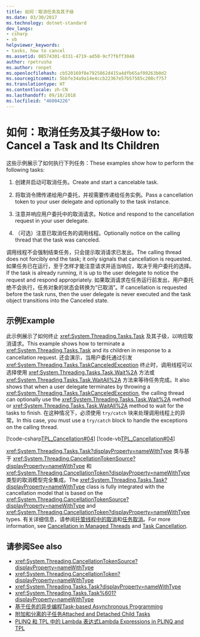 ```yaml
---
title: 如何：取消任务及其子级
ms.date: 03/30/2017
ms.technology: dotnet-standard
dev_langs:
- csharp
- vb
helpviewer_keywords:
- tasks, how to cancel
ms.assetid: 08574301-8331-4719-ad50-9cf7f6ff3048
author: rpetrusha
ms.author: ronpet
ms.openlocfilehash: cb520169f8e7925862d415a4dfb65af09263b0d2
ms.sourcegitcommit: 5bbfe34a9a14e4ccb22367e57b57585c208cf757
ms.translationtype: HT
ms.contentlocale: zh-CN
ms.lasthandoff: 09/18/2018
ms.locfileid: "46004226"
---
```

# <a name="how-to-cancel-a-task-and-its-children"></a><span data-ttu-id="85a19-102">如何：取消任务及其子级</span><span class="sxs-lookup"><span data-stu-id="85a19-102">How to: Cancel a Task and Its Children</span></span>
<span data-ttu-id="85a19-103">这些示例展示了如何执行下列任务：</span><span class="sxs-lookup"><span data-stu-id="85a19-103">These examples show how to perform the following tasks:</span></span>  
  
1.  <span data-ttu-id="85a19-104">创建并启动可取消任务。</span><span class="sxs-lookup"><span data-stu-id="85a19-104">Create and start a cancelable task.</span></span>  
  
2.  <span data-ttu-id="85a19-105">将取消令牌传递给用户委托，并视需要传递给任务实例。</span><span class="sxs-lookup"><span data-stu-id="85a19-105">Pass a cancellation token to your user delegate and optionally to the task instance.</span></span>  
  
3.  <span data-ttu-id="85a19-106">注意并响应用户委托中的取消请求。</span><span class="sxs-lookup"><span data-stu-id="85a19-106">Notice and respond to the cancellation request in your user delegate.</span></span>  
  
4.  <span data-ttu-id="85a19-107">（可选）注意已取消任务的调用线程。</span><span class="sxs-lookup"><span data-stu-id="85a19-107">Optionally notice on the calling thread that the task was canceled.</span></span>  
  
 <span data-ttu-id="85a19-108">调用线程不会强制结束任务，只会提示取消请求已发出。</span><span class="sxs-lookup"><span data-stu-id="85a19-108">The calling thread does not forcibly end the task; it only signals that cancellation is requested.</span></span> <span data-ttu-id="85a19-109">如果任务已在运行，至于怎样才能注意请求并适当响应，取决于用户委托的选择。</span><span class="sxs-lookup"><span data-stu-id="85a19-109">If the task is already running, it is up to the user delegate to notice the request and respond appropriately.</span></span> <span data-ttu-id="85a19-110">如果取消请求在任务运行前发出，用户委托绝不会执行，任务对象的状态会转换为“已取消”。</span><span class="sxs-lookup"><span data-stu-id="85a19-110">If cancellation is requested before the task runs, then the user delegate is never executed and the task object transitions into the Canceled state.</span></span>  
  
## <a name="example"></a><span data-ttu-id="85a19-111">示例</span><span class="sxs-lookup"><span data-stu-id="85a19-111">Example</span></span>  
 <span data-ttu-id="85a19-112">此示例展示了如何终止 <xref:System.Threading.Tasks.Task> 及其子级，以响应取消请求。</span><span class="sxs-lookup"><span data-stu-id="85a19-112">This example shows how to terminate a <xref:System.Threading.Tasks.Task> and its children in response to a cancellation request.</span></span> <span data-ttu-id="85a19-113">还会演示，当用户委托通过引发 <xref:System.Threading.Tasks.TaskCanceledException> 终止时，调用线程可以选择使用 <xref:System.Threading.Tasks.Task.Wait%2A> 方法或 <xref:System.Threading.Tasks.Task.WaitAll%2A> 方法来等待任务完成。</span><span class="sxs-lookup"><span data-stu-id="85a19-113">It also shows that when a user delegate terminates by throwing a <xref:System.Threading.Tasks.TaskCanceledException>, the calling thread can optionally use the <xref:System.Threading.Tasks.Task.Wait%2A> method or <xref:System.Threading.Tasks.Task.WaitAll%2A> method to wait for the tasks to finish.</span></span> <span data-ttu-id="85a19-114">在这种情况下，必须使用 `try/catch` 块来处理调用线程上的异常。</span><span class="sxs-lookup"><span data-stu-id="85a19-114">In this case, you must use a `try/catch` block to handle the exceptions on the calling thread.</span></span>  
  
 [!code-csharp[TPL_Cancellation#04](../../../samples/snippets/csharp/VS_Snippets_Misc/tpl_cancellation/cs/cancel1.cs#04)]
 [!code-vb[TPL_Cancellation#04](../../../samples/snippets/visualbasic/VS_Snippets_Misc/tpl_cancellation/vb/cancel1.vb#04)]  
  
 <span data-ttu-id="85a19-115"><xref:System.Threading.Tasks.Task?displayProperty=nameWithType> 类与基于 <xref:System.Threading.CancellationTokenSource?displayProperty=nameWithType> 和 <xref:System.Threading.CancellationToken?displayProperty=nameWithType> 类型的取消模型完全集成。</span><span class="sxs-lookup"><span data-stu-id="85a19-115">The <xref:System.Threading.Tasks.Task?displayProperty=nameWithType> class is fully integrated with the cancellation model that is based on the <xref:System.Threading.CancellationTokenSource?displayProperty=nameWithType> and <xref:System.Threading.CancellationToken?displayProperty=nameWithType> types.</span></span> <span data-ttu-id="85a19-116">有关详细信息，请参阅[托管线程中的取消](../../../docs/standard/threading/cancellation-in-managed-threads.md)和[任务取消](../../../docs/standard/parallel-programming/task-cancellation.md)。</span><span class="sxs-lookup"><span data-stu-id="85a19-116">For more information, see [Cancellation in Managed Threads](../../../docs/standard/threading/cancellation-in-managed-threads.md) and [Task Cancellation](../../../docs/standard/parallel-programming/task-cancellation.md).</span></span>  
  
## <a name="see-also"></a><span data-ttu-id="85a19-117">请参阅</span><span class="sxs-lookup"><span data-stu-id="85a19-117">See also</span></span>

- <xref:System.Threading.CancellationTokenSource?displayProperty=nameWithType>  
- <xref:System.Threading.CancellationToken?displayProperty=nameWithType>  
- <xref:System.Threading.Tasks.Task?displayProperty=nameWithType>  
- <xref:System.Threading.Tasks.Task%601?displayProperty=nameWithType>  
- [<span data-ttu-id="85a19-118">基于任务的异步编程</span><span class="sxs-lookup"><span data-stu-id="85a19-118">Task-based Asynchronous Programming</span></span>](../../../docs/standard/parallel-programming/task-based-asynchronous-programming.md)  
- [<span data-ttu-id="85a19-119">附加和分离的子任务</span><span class="sxs-lookup"><span data-stu-id="85a19-119">Attached and Detached Child Tasks</span></span>](../../../docs/standard/parallel-programming/attached-and-detached-child-tasks.md)  
- [<span data-ttu-id="85a19-120">PLINQ 和 TPL 中的 Lambda 表达式</span><span class="sxs-lookup"><span data-stu-id="85a19-120">Lambda Expressions in PLINQ and TPL</span></span>](../../../docs/standard/parallel-programming/lambda-expressions-in-plinq-and-tpl.md)
